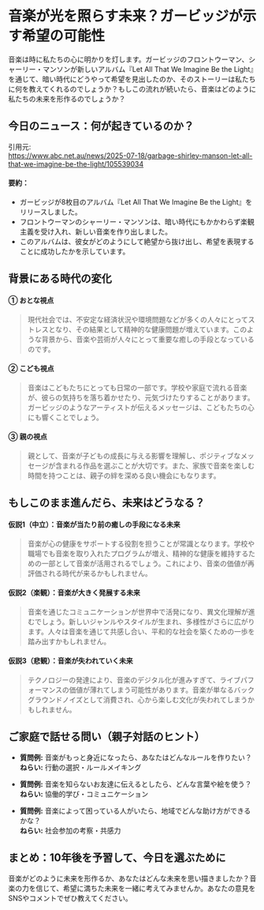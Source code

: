 # 音楽が光を照らす未来？ガービッジが示す希望の可能性

音楽は時に私たちの心に明かりを灯します。ガービッジのフロントウーマン、シャーリー・マンソンが新しいアルバム『Let All That We Imagine Be the Light』を通じて、暗い時代にどうやって希望を見出したのか、そのストーリーは私たちに何を教えてくれるのでしょうか？もしこの流れが続いたら、音楽はどのように私たちの未来を形作るのでしょうか？

## 今日のニュース：何が起きているのか？
引用元:  
https://www.abc.net.au/news/2025-07-18/garbage-shirley-manson-let-all-that-we-imagine-be-the-light/105539034

#### 要約：
- ガービッジが8枚目のアルバム『Let All That We Imagine Be the Light』をリリースしました。
- フロントウーマンのシャーリー・マンソンは、暗い時代にもかかわらず楽観主義を受け入れ、新しい音楽を作り出しました。
- このアルバムは、彼女がどのようにして絶望から抜け出し、希望を表現することに成功したかを示しています。

## 背景にある時代の変化

#### ① おとな視点
> 現代社会では、不安定な経済状況や環境問題などが多くの人々にとってストレスとなり、その結果として精神的な健康問題が増えています。このような背景から、音楽や芸術が人々にとって重要な癒しの手段となっているのです。

#### ② こども視点
> 音楽はこどもたちにとっても日常の一部です。学校や家庭で流れる音楽が、彼らの気持ちを落ち着かせたり、元気づけたりすることがあります。ガービッジのようなアーティストが伝えるメッセージは、こどもたちの心にも響くことでしょう。

#### ③ 親の視点
> 親として、音楽が子どもの成長に与える影響を理解し、ポジティブなメッセージが含まれる作品を選ぶことが大切です。また、家族で音楽を楽しむ時間を持つことは、親子の絆を深める良い機会にもなります。

## もしこのまま進んだら、未来はどうなる？

#### 仮説1（中立）：音楽が当たり前の癒しの手段になる未来  
> 音楽が心の健康をサポートする役割を担うことが常識となります。学校や職場でも音楽を取り入れたプログラムが増え、精神的な健康を維持するための一部として音楽が活用されるでしょう。これにより、音楽の価値が再評価される時代が来るかもしれません。

#### 仮説2（楽観）：音楽が大きく発展する未来  
> 音楽を通じたコミュニケーションが世界中で活発になり、異文化理解が進むでしょう。新しいジャンルやスタイルが生まれ、多様性がさらに広がります。人々は音楽を通じて共感し合い、平和的な社会を築くための一歩を踏み出すかもしれません。

#### 仮説3（悲観）：音楽が失われていく未来  
> テクノロジーの発達により、音楽のデジタル化が進みすぎて、ライブパフォーマンスの価値が薄れてしまう可能性があります。音楽が単なるバックグラウンドノイズとして消費され、心から楽しむ文化が失われてしまうかもしれません。

## ご家庭で話せる問い（親子対話のヒント）

- **質問例:** 音楽がもっと身近になったら、あなたはどんなルールを作りたい？  
  **ねらい:** 行動の選択・ルールメイキング

- **質問例:** 音楽を知らないお友達に伝えるとしたら、どんな言葉や絵を使う？  
  **ねらい:** 協働的学び・コミュニケーション

- **質問例:** 音楽によって困っている人がいたら、地域でどんな助け方ができるかな？  
  **ねらい:** 社会参加の考察・共感力

## まとめ：10年後を予習して、今日を選ぶために

音楽がどのように未来を形作るか、あなたはどんな未来を思い描きましたか？音楽の力を信じて、希望に満ちた未来を一緒に考えてみませんか。あなたの意見をSNSやコメントでぜひ教えてください。
